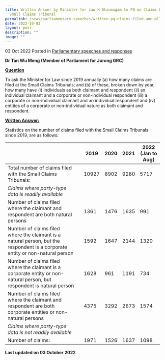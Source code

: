 ```yaml
---
title: Written Answer by Minister for Law K Shanmugam to PQ on Claims Filed  at
  Small Claims Tribunal
permalink: /news/parliamentary-speeches/written-pq-claims-filed-annually-small-claims-tribunal-since-2019/
date: 2022-10-03
layout: post
description: ""
image: ""
---
```

03 Oct 2022 Posted in [Parliamentary speeches and responses](/news/parliamentary-speeches)

**Dr Tan Wu Meng (Member of Parliament for Jurong GRC)**

**<b><u>Question</u></b>**

To ask the Minister for Law since 2019 annually (a) how many claims are filed at the Small Claims Tribunals; and (b) of these, broken down by year, how many have (i) individuals as both claimant and respondent (ii) an individual claimant and a corporate or non-individual respondent (iii) a corporate or non-individual claimant and an individual respondent and (iv) entities of a corporate or non-individual nature as both claimant and respondent.

**<b><u>Written Answer:</u></b>** 

Statistics on the number of claims filed with the Small Claims Tribunals since 2019, are as follows:

|                ||2019|2020|2021|2022 (Jan to Aug)|
|----------------|-------------------------------|-----------------------------|-------------------------------|-----------------------------|-------------------------------|
|Total number of claims filed with the Small Claims Tribunals:||10927|8902|9280|5717|
|<i>Claims where party-type data is readily available</i>|
|Number of claims filed where the claimant and respondent are both natural persons||1361|1476|1635|991|
|Number of claims filed where the claimant is a natural person, but the respondent is a corporate entity or non-natural person||1592|1647|2144|1320|
|Number of claims filed where the claimant is a corporate entity or non-natural person, but respondent is natural person||1628|961|1191|734|
|Number of claims filed where the claimant and respondent are both corporate entities or non-natural persons||4375|3292|2673|1574|
|<i>Claims where party-type data is not readily available</i>|
|Number of claims:||1971|1526|1637|1098|

**<p class="right-side-updated">Last updated on 03 October 2022</p>**